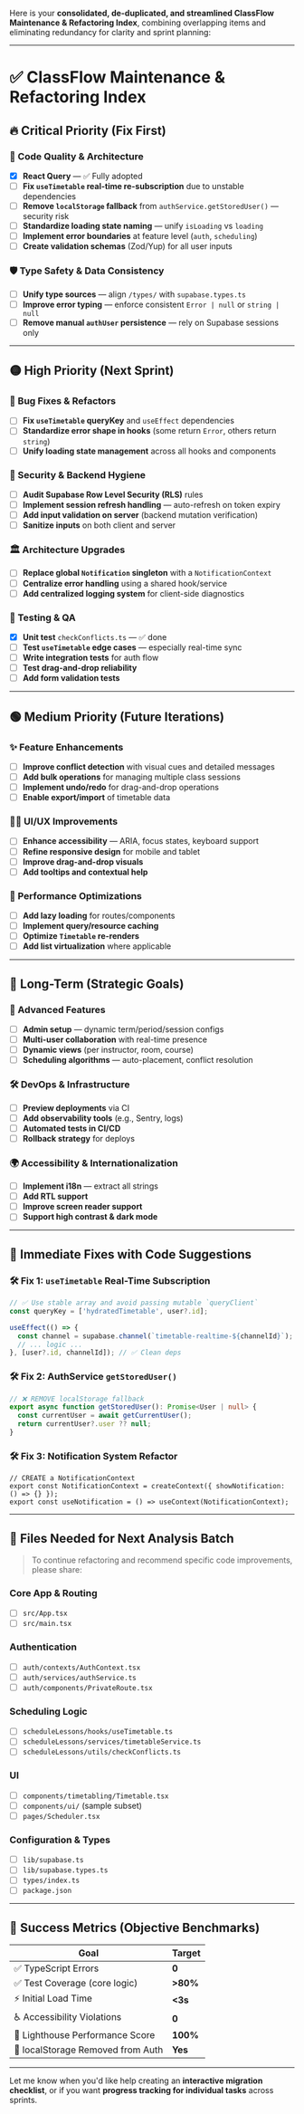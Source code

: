 Here is your **consolidated, de-duplicated, and streamlined ClassFlow Maintenance & Refactoring Index**, combining overlapping items and eliminating redundancy for clarity and sprint planning:

---

# ✅ ClassFlow Maintenance & Refactoring Index

## 🔥 Critical Priority (Fix First)

### 🧠 Code Quality & Architecture

- [x] **React Query** — ✅ Fully adopted
- [ ] **Fix `useTimetable` real-time re-subscription** due to unstable dependencies
- [ ] **Remove `localStorage` fallback** from `authService.getStoredUser()` — security risk
- [ ] **Standardize loading state naming** — unify `isLoading` vs `loading`
- [ ] **Implement error boundaries** at feature level (`auth`, `scheduling`)
- [ ] **Create validation schemas** (Zod/Yup) for all user inputs

### 🛡️ Type Safety & Data Consistency

- [ ] **Unify type sources** — align `/types/` with `supabase.types.ts`
- [ ] **Improve error typing** — enforce consistent `Error | null` or `string | null`
- [ ] **Remove manual `authUser` persistence** — rely on Supabase sessions only

---

## 🟡 High Priority (Next Sprint)

### 🐞 Bug Fixes & Refactors

- [ ] **Fix `useTimetable` queryKey** and `useEffect` dependencies
- [ ] **Standardize error shape in hooks** (some return `Error`, others return `string`)
- [ ] **Unify loading state management** across all hooks and components

### 🔐 Security & Backend Hygiene

- [ ] **Audit Supabase Row Level Security (RLS)** rules
- [ ] **Implement session refresh handling** — auto-refresh on token expiry
- [ ] **Add input validation on server** (backend mutation verification)
- [ ] **Sanitize inputs** on both client and server

### 🏛️ Architecture Upgrades

- [ ] **Replace global `Notification` singleton** with a `NotificationContext`
- [ ] **Centralize error handling** using a shared hook/service
- [ ] **Add centralized logging system** for client-side diagnostics

### 🧪 Testing & QA

- [x] **Unit test** `checkConflicts.ts` — ✅ done
- [ ] **Test `useTimetable` edge cases** — especially real-time sync
- [ ] **Write integration tests** for auth flow
- [ ] **Test drag-and-drop reliability**
- [ ] **Add form validation tests**

---

## 🟢 Medium Priority (Future Iterations)

### ✨ Feature Enhancements

- [ ] **Improve conflict detection** with visual cues and detailed messages
- [ ] **Add bulk operations** for managing multiple class sessions
- [ ] **Implement undo/redo** for drag-and-drop operations
- [ ] **Enable export/import** of timetable data

### 🧑‍🎨 UI/UX Improvements

- [ ] **Enhance accessibility** — ARIA, focus states, keyboard support
- [ ] **Refine responsive design** for mobile and tablet
- [ ] **Improve drag-and-drop visuals**
- [ ] **Add tooltips and contextual help**

### 🚀 Performance Optimizations

- [ ] **Add lazy loading** for routes/components
- [ ] **Implement query/resource caching**
- [ ] **Optimize `Timetable` re-renders**
- [ ] **Add list virtualization** where applicable

---

## 🔵 Long-Term (Strategic Goals)

### 🧠 Advanced Features

- [ ] **Admin setup** — dynamic term/period/session configs
- [ ] **Multi-user collaboration** with real-time presence
- [ ] **Dynamic views** (per instructor, room, course)
- [ ] **Scheduling algorithms** — auto-placement, conflict resolution

### 🛠️ DevOps & Infrastructure

- [ ] **Preview deployments** via CI
- [ ] **Add observability tools** (e.g., Sentry, logs)
- [ ] **Automated tests in CI/CD**
- [ ] **Rollback strategy** for deploys

### 🌍 Accessibility & Internationalization

- [ ] **Implement i18n** — extract all strings
- [ ] **Add RTL support**
- [ ] **Improve screen reader support**
- [ ] **Support high contrast & dark mode**

---

## 🔧 Immediate Fixes with Code Suggestions

### 🛠️ Fix 1: `useTimetable` Real-Time Subscription

```ts
// ✅ Use stable array and avoid passing mutable `queryClient`
const queryKey = ['hydratedTimetable', user?.id];

useEffect(() => {
  const channel = supabase.channel(`timetable-realtime-${channelId}`);
  // ... logic ...
}, [user?.id, channelId]); // ✅ Clean deps
```

### 🛠️ Fix 2: AuthService `getStoredUser()`

```ts
// ❌ REMOVE localStorage fallback
export async function getStoredUser(): Promise<User | null> {
  const currentUser = await getCurrentUser();
  return currentUser?.user ?? null;
}
```

### 🛠️ Fix 3: Notification System Refactor

```tsx
// CREATE a NotificationContext
export const NotificationContext = createContext({ showNotification: () => {} });
export const useNotification = () => useContext(NotificationContext);
```

---

## 📁 Files Needed for Next Analysis Batch

> To continue refactoring and recommend specific code improvements, please share:

### Core App & Routing

- [ ] `src/App.tsx`
- [ ] `src/main.tsx`

### Authentication

- [ ] `auth/contexts/AuthContext.tsx`
- [ ] `auth/services/authService.ts`
- [ ] `auth/components/PrivateRoute.tsx`

### Scheduling Logic

- [ ] `scheduleLessons/hooks/useTimetable.ts`
- [ ] `scheduleLessons/services/timetableService.ts`
- [ ] `scheduleLessons/utils/checkConflicts.ts`

### UI

- [ ] `components/timetabling/Timetable.tsx`
- [ ] `components/ui/` (sample subset)
- [ ] `pages/Scheduler.tsx`

### Configuration & Types

- [ ] `lib/supabase.ts`
- [ ] `lib/supabase.types.ts`
- [ ] `types/index.ts`
- [ ] `package.json`

---

## 🎯 Success Metrics (Objective Benchmarks)

| Goal                                | Target     |
|-------------------------------------|------------|
| ✅ TypeScript Errors                | **0**      |
| ✅ Test Coverage (core logic)       | **>80%**   |
| ⚡ Initial Load Time                | **<3s**    |
| ♿ Accessibility Violations         | **0**      |
| 🌟 Lighthouse Performance Score     | **100%**   |
| 🔐 localStorage Removed from Auth   | **Yes**    |

---

Let me know when you'd like help creating an **interactive migration checklist**, or if you want **progress tracking for individual tasks** across sprints.
